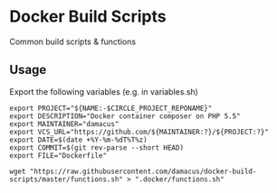 # Docker Build Scripts

Common build scripts & functions

## Usage

Export the following variables (e.g. in variables.sh)

```shell
export PROJECT="${NAME:-$CIRCLE_PROJECT_REPONAME}"
export DESCRIPTION="Docker container composer on PHP 5.5"
export MAINTAINER="damacus"
export VCS_URL="https://github.com/${MAINTAINER:?}/${PROJECT:?}"
export DATE=$(date +%Y-%m-%dT%T%z)
export COMMIT=$(git rev-parse --short HEAD)
export FILE="Dockerfile"
```

`wget "https://raw.githubusercontent.com/damacus/docker-build-scripts/master/functions.sh" > ".docker/functions.sh"`

